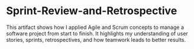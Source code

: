 # Sprint-Review-and-Retrospective
This artifact shows how I applied Agile and Scrum concepts to manage a software project from start to finish. It highlights my understanding of user stories, sprints, retrospectives, and how teamwork leads to better results.
